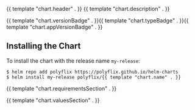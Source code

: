 {{ template "chart.header" . }}
{{ template "chart.description" . }}

{{ template "chart.versionBadge" . }}{{ template "chart.typeBadge" . }}{{ template "chart.appVersionBadge" . }}

## Installing the Chart

To install the chart with the release name `my-release`:

```console
$ helm repo add polyflix https://polyflix.github.io/helm-charts
$ helm install my-release polyflix/{{ template "chart.name" . }}
```

{{ template "chart.requirementsSection" . }}

{{ template "chart.valuesSection" . }}
